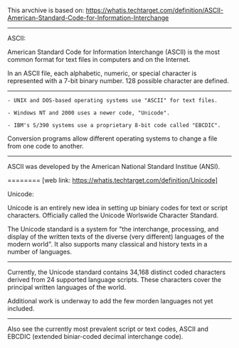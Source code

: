 This arvchive is based on: https://whatis.techtarget.com/definition/ASCII-American-Standard-Code-for-Information-Interchange

--------
ASCII:

American Standard Code for Information Interchange (ASCII) is the most common format for text files in computers and on the Internet.

In an ASCII file, each alphabetic, numeric, or special character is represented with a 7-bit binary number. 128 possible character are defined.

----
    - UNIX and DOS-based operating systems use "ASCII" for text files.

    - Windows NT and 2000 uses a newer code, "Unicode".

    - IBM's S/390 systems use a proprietary 8-bit code called "EBCDIC".

Conversion programs allow different operating systems to change a file from one code to another.

----
ASCII was developed by the American National Standard Institue (ANSI).


========
[web link: https://whatis.techtarget.com/definition/Unicode]

Unicode:

Unicode is an entirely new idea in setting up biniary codes for text or script characters. Officially called the Unicode Worlswide Character Standard.

The Unicode standard is a system for "the interchange, processing, and display of the written texts of the diverse (very different) languages of the modern world". It also supports many classical and history texts in a number of languages.

----
Currently, the Unicode standard contains 34,168 distinct coded  characters derived from 24 supported language scripts. These characters cover the principal written languages of the world.

Additional work is underway to add the few morden languages not yet included.

----
Also see the currently most prevalent script or text codes, ASCII and EBCDIC (extended biniar-coded decimal interchange code).







<EOF>
